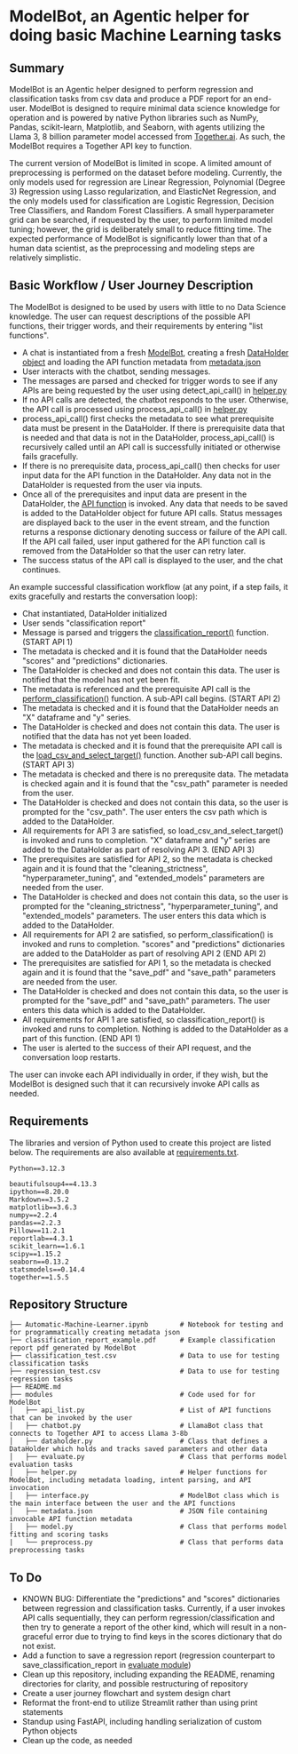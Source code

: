 # ModelBot, an Agentic helper for doing basic Machine Learning tasks

## Summary

ModelBot is an Agentic helper designed to perform regression and classification tasks from csv data and produce a PDF report for an end-user. ModelBot is designed to require minimal data science knowledge for operation and is powered by native Python libraries such as NumPy, Pandas, scikit-learn, Matplotlib, and Seaborn, with agents utilizing the Llama 3, 8 billion parameter model accessed from [Together.ai](https://www.together.ai/). As such, the ModelBot requires a Together API key to function.

The current version of ModelBot is limited in scope. A limited amount of preprocessing is performed on the dataset before modeling. Currently, the only models used for regression are Linear Regression, Polynomial (Degree 3) Regression using Lasso regularization, and ElasticNet Regression, and the only models used for classification are Logistic Regression, Decision Tree Classifiers, and Random Forest Classifiers. A small hyperparameter grid can be searched, if requested by the user, to perform limited model tuning; however, the grid is deliberately small to reduce fitting time. The expected performance of ModelBot is significantly lower than that of a human data scientist, as the preprocessing and modeling steps are relatively simplistic.

## Basic Workflow / User Journey Description

The ModelBot is designed to be used by users with little to no Data Science knowledge. The user can request descriptions of the possible API functions, their trigger words, and their requirements by entering "list functions".

- A chat is instantiated from a fresh [ModelBot](https://github.com/JoshuaGottlieb/TinyTroupeSimulation/blob/main/src/deliverable-03/modules/interface.py), creating a fresh [DataHolder object](https://github.com/JoshuaGottlieb/TinyTroupeSimulation/blob/main/src/deliverable-03/modules/dataholder.py) and loading the API function metadata from [metadata.json](https://github.com/JoshuaGottlieb/TinyTroupeSimulation/blob/main/src/deliverable-03/modules/metadata.json)
- User interacts with the chatbot, sending messages.
- The messages are parsed and checked for trigger words to see if any APIs are being requested by the user using detect_api_call() in [helper.py](https://github.com/JoshuaGottlieb/TinyTroupeSimulation/blob/main/src/deliverable-03/modules/helper.py)
- If no API calls are detected, the chatbot responds to the user. Otherwise, the API call is processed using process_api_call() in [helper.py](https://github.com/JoshuaGottlieb/TinyTroupeSimulation/blob/main/src/deliverable-03/modules/helper.py)
- process_api_call() first checks the metadata to see what prerequisite data must be present in the DataHolder. If there is prerequisite data that is needed and that data is not in the DataHolder, process_api_call() is recursively called until an API call is successfully initiated or otherwise fails gracefully.
- If there is no prerequisite data, process_api_call() then checks for user input data for the API function in the DataHolder. Any data not in the DataHolder is requested from the user via inputs.
- Once all of the prerequisites and input data are present in the DataHolder, the [API function](https://github.com/JoshuaGottlieb/TinyTroupeSimulation/blob/main/src/deliverable-03/modules/api_list.py) is invoked. Any data that needs to be saved is added to the DataHolder object for future API calls. Status messages are displayed back to the user in the event stream, and the function returns a response dictionary denoting success or failure of the API call. If the API call failed, user input gathered for the API function call is removed from the DataHolder so that the user can retry later.
- The success status of the API call is displayed to the user, and the chat continues.

An example successful classification workflow (at any point, if a step fails, it exits gracefully and restarts the conversation loop):
- Chat instantiated, DataHolder initialized
- User sends "classification report"
- Message is parsed and triggers the [classification_report()](https://github.com/JoshuaGottlieb/TinyTroupeSimulation/blob/main/src/deliverable-03/modules/api_list.py) function. (START API 1)
- The metadata is checked and it is found that the DataHolder needs "scores" and "predictions" dictionaries.
- The DataHolder is checked and does not contain this data. The user is notified that the model has not yet been fit.
- The metadata is referenced and the prerequisite API call is the [perform_classification()](https://github.com/JoshuaGottlieb/TinyTroupeSimulation/blob/main/src/deliverable-03/modules/api_list.py) function. A sub-API call begins. (START API 2)
- The metadata is checked and it is found that the DataHolder needs an "X" dataframe and "y" series.
- The DataHolder is checked and does not contain this data. The user is notified that the data has not yet been loaded.
- The metadata is checked and it is found that the prerequisite API call is the [load_csv_and_select_target()](https://github.com/JoshuaGottlieb/TinyTroupeSimulation/blob/main/src/deliverable-03/modules/api_list.py) function. Another sub-API call begins. (START API 3)
- The metadata is checked and there is no prerequsite data. The metadata is checked again and it is found that the "csv_path" parameter is needed from the user.
- The DataHolder is checked and does not contain this data, so the user is prompted for the "csv_path". The user enters the csv path which is added to the DataHolder.
- All requirements for API 3 are satisfied, so load_csv_and_select_target() is invoked and runs to completion. "X" dataframe and "y" series are added to the DataHolder as part of resolving API 3. (END API 3)
- The prerequisites are satisfied for API 2, so the metadata is checked again and it is found that the "cleaning_strictness", "hyperparameter_tuning", and "extended_models" parameters are needed from the user.
- The DataHolder is checked and does not contain this data, so the user is prompted for the "cleaning_strictness", "hyperparameter_tuning", and "extended_models" parameters. The user enters this data which is added to the DataHolder.
- All requirements for API 2 are satisfied, so perform_classification() is invoked and runs to completion. "scores" and "predictions" dictionaries are added to the DataHolder as part of resolving API 2 (END API 2)
- The prerequisites are satisfied for API 1, so the metadata is checked again and it is found that the "save_pdf" and "save_path" parameters are needed from the user.
- The DataHolder is checked and does not contain this data, so the user is prompted for the "save_pdf" and "save_path" parameters. The user enters this data which is added to the DataHolder.
- All requirements for API 1 are satisfied, so classification_report() is invoked and runs to completion. Nothing is added to the DataHolder as a part of this function. (END API 1)
- The user is alerted to the success of their API request, and the conversation loop restarts.

The user can invoke each API individually in order, if they wish, but the ModelBot is designed such that it can recursively invoke API calls as needed.

## Requirements

The libraries and version of Python used to create this project are listed below. The requirements are also available at [requirements.txt](https://github.com/JoshuaGottlieb/TinyTroupeSimulation/blob/main/src/deliverable-03/requirements.txt).
```
Python==3.12.3

beautifulsoup4==4.13.3
ipython==8.20.0
Markdown==3.5.2
matplotlib==3.6.3
numpy==2.2.4
pandas==2.2.3
Pillow==11.2.1
reportlab==4.3.1
scikit_learn==1.6.1
scipy==1.15.2
seaborn==0.13.2
statsmodels==0.14.4
together==1.5.5
```

## Repository Structure

```
├── Automatic-Machine-Learner.ipynb        # Notebook for testing and for programmatically creating metadata json
├── classification_report_example.pdf      # Example classification report pdf generated by ModelBot
├── classification_test.csv                # Data to use for testing classification tasks
├── regression_test.csv                    # Data to use for testing regression tasks
├── README.md
├── modules                                # Code used for for ModelBot
│   ├── api_list.py                        # List of API functions that can be invoked by the user
│   ├── chatbot.py                         # LlamaBot class that connects to Together API to access Llama 3-8b
│   ├── dataholder.py                      # Class that defines a DataHolder which holds and tracks saved parameters and other data
│   ├── evaluate.py                        # Class that performs model evaluation tasks
│   ├── helper.py                          # Helper functions for ModelBot, including metadata loading, intent parsing, and API invocation
│   ├── interface.py                       # ModelBot class which is the main interface between the user and the API functions
│   ├── metadata.json                      # JSON file containing invocable API function metadata
│   ├── model.py                           # Class that performs model fitting and scoring tasks
|   └── preprocess.py                      # Class that performs data preprocessing tasks
```

## To Do
- KNOWN BUG: Differentiate the "predictions" and "scores" dictionaries between regression and classification tasks. Currently, if a user invokes API calls sequentially, they can perform regression/classification and then try to generate a report of the other kind, which will result in a non-graceful error due to trying to find keys in the scores dictionary that do not exist.
- Add a function to save a regression report (regression counterpart to save_classification_report in [evaluate module](https://github.com/JoshuaGottlieb/TinyTroupeSimulation/blob/main/src/deliverable-03/modules/evaluate.py))
- Clean up this repository, including expanding the README, renaming directories for clarity, and possible restructuring of repository
- Create a user journey flowchart and system design chart
- Reformat the front-end to utilize Streamlit rather than using print statements
- Standup using FastAPI, including handling serialization of custom Python objects
- Clean up the code, as needed
